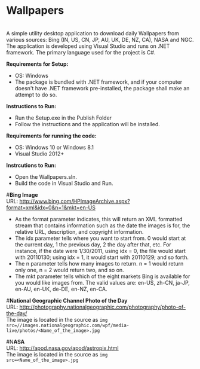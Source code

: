 # Wallpapers
<br>A simple utility desktop application to download daily Wallpapers from various sources: Bing (IN, US, CN, JP, AU, UK, DE, NZ, CA), NASA and NGC.
<br>The application is developed using Visual Studio and runs on .NET framework. The primary language used for the project is C#.

<b>Requirements for Setup:</b>
- OS: Windows<br>
- The package is bundled with .NET framework, and if your computer doesn't have .NET framework pre-installed, the package shall make an attempt to do so.<br>
  
<b>Instructions to Run:</b><br>
- Run the Setup.exe in the Publish Folder<br>
- Follow the instructions and the application will be installed.<br>
  
<b>Requirements for running the code:</b><br>
- OS: Windows 10 or Windows 8.1<br>
- Visual Studio 2012+<br>
  
<b>Instrcutions to Run:</b><br>
- Open the Wallpapers.sln.<br>
- Build the code in Visual Studio and Run.<br>

#<b>Bing Image</b><br>
URL: http://www.bing.com/HPImageArchive.aspx?format=xml&idx=0&n=1&mkt=en-US<br>
- As the format parameter indicates, this will return an XML formatted stream that contains information such as the date the images is for, the relative URL, description, and copyright information.<br>
- The idx parameter tells where you want to start from. 0 would start at the current day, 1 the previous day, 2 the day after that, etc. For instance, if the date were 1/30/2011, using idx = 0, the file would start with 20110130; using idx = 1, it would start with 20110129; and so forth.<br>
- The n parameter tells how many images to return. n = 1 would return only one, n = 2 would return two, and so on.<br>
- The mkt parameter tells which of the eight markets Bing is available for you would like images from. The valid values are: en-US, zh-CN, ja-JP, en-AU, en-UK, de-DE, en-NZ, en-CA.<br>

#<b>National Geographic Channel Photo of the Day</b><br>
URL: http://photography.nationalgeographic.com/photography/photo-of-the-day/<br>
The image is located in the source as <code>img src=//images.nationalgeographic.com/wpf/media-live/photos/<Name_of_the_image>.jpg</code><br>

#N<b>ASA</b><br>
URL: http://apod.nasa.gov/apod/astropix.html<br>
The image is located in the source as <code>img src=<Name_of_the_image>.jpg</code><br>
